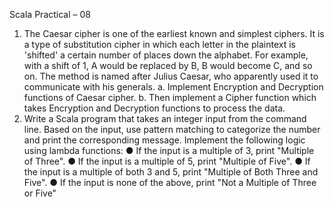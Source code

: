 Scala Practical – 08
1. The Caesar cipher is one of the earliest known and simplest ciphers. It is a type of substitution
cipher in which each letter in the plaintext is 'shifted' a certain number of places down the
alphabet. For example, with a shift of 1, A would be replaced by B, B would become C, and
so on. The method is named after Julius Caesar, who apparently used it to communicate
with his generals.
a. Implement Encryption and Decryption functions of Caesar cipher.
b. Then implement a Cipher function which takes Encryption and Decryption functions
to process the data.
2. Write a Scala program that takes an integer input from the command line. Based on the
input, use pattern matching to categorize the number and print the corresponding message.
Implement the following logic using lambda functions:
● If the input is a multiple of 3, print "Multiple of Three".
● If the input is a multiple of 5, print "Multiple of Five".
● If the input is a multiple of both 3 and 5, print "Multiple of Both Three and Five".
● If the input is none of the above, print "Not a Multiple of Three or Five"
